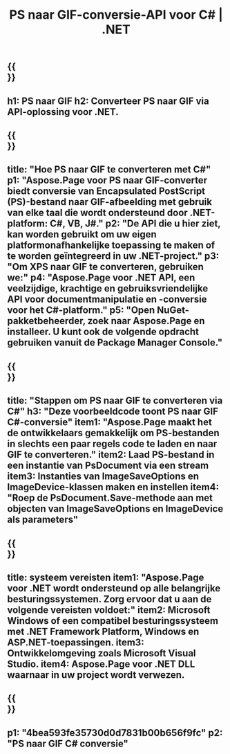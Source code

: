 ﻿---
translation: true
template: /_templates/_conversion-child-net.md
title: PS naar GIF-conversie-API voor C# |  .NET
url: /net/conversion/ps-to-gif/
description: Voorbeeldcode voor conversie van PS naar GIF C#. Gebruik API-voorbeeldcode voor batch-PS-bestanden naar GIF-conversie binnen VB.NET, Asp.NET of een op .NET gebaseerde toepassing.
informat: PS
outformat: GIF
otherformats: XPS EPS
---

{{<section banner>}}
---
h1: PS naar GIF
h2: Converteer PS naar GIF via API-oplossing voor .NET.
---

{{<section overview>}}
---
title: "Hoe PS naar GIF te converteren met C#"
p1: "Aspose.Page voor PS naar GIF-converter biedt conversie van Encapsulated PostScript (PS)-bestand naar GIF-afbeelding met gebruik van elke taal die wordt ondersteund door .NET-platform: C#, VB, J#."
p2: "De API die u hier ziet, kan worden gebruikt om uw eigen platformonafhankelijke toepassing te maken of te worden geïntegreerd in uw .NET-project."
p3: "Om XPS naar GIF te converteren, gebruiken we:"
p4: "Aspose.Page voor .NET API, een veelzijdige, krachtige en gebruiksvriendelijke API voor documentmanipulatie en -conversie voor het C#-platform."
p5: "Open NuGet-pakketbeheerder, zoek naar Aspose.Page en installeer. U kunt ook de volgende opdracht gebruiken vanuit de Package Manager Console."
---

{{<section feature1>}}
---
title: "Stappen om PS naar GIF te converteren via C#"
h3: "Deze voorbeeldcode toont PS naar GIF C#-conversie"
item1: "Aspose.Page maakt het de ontwikkelaars gemakkelijk om PS-bestanden in slechts een paar regels code te laden en naar GIF te converteren."
item2: Laad PS-bestand in een instantie van PsDocument via een stream
item3: Instanties van ImageSaveOptions en ImageDevice-klassen maken en instellen
item4: "Roep de PsDocument.Save-methode aan met objecten van ImageSaveOptions en ImageDevice als parameters"
---

{{<section feature2>}}
---
title: systeem vereisten
item1: "Aspose.Page voor .NET wordt ondersteund op alle belangrijke besturingssystemen. Zorg ervoor dat u aan de volgende vereisten voldoet:"
item2: Microsoft Windows of een compatibel besturingssysteem met .NET Framework Platform, Windows en ASP.NET-toepassingen.
item3: Ontwikkelomgeving zoals Microsoft Visual Studio.
item4: Aspose.Page voor .NET DLL waarnaar in uw project wordt verwezen.
---

{{<section gist>}}
---
p1: "4bea593fe35730d0d7831b00b656f9fc"
p2: "PS naar GIF C# conversie"
---
